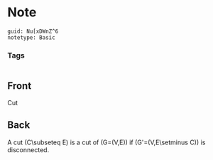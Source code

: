 # Note
```
guid: Nu[xDWnZ^6
notetype: Basic
```

### Tags
```
```

## Front
Cut

## Back
A cut \(C\subseteq E\) is a cut of \(G=(V,E)\) if \(G'=(V,E\setminus C)\) is disconnected.
